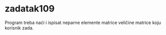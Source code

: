 # zadatak109
Program treba naći i ispisat neparne elemente matrice veličine matrice koju korisnik zada.
